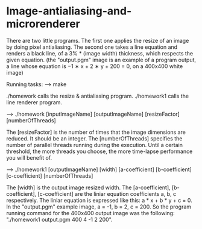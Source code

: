 # Image-antialiasing-and-microrenderer
There are two little programs.
The first one applies the resize of an image by doing pixel antialiasing.
The second one takes a line equation and renders a black line, of a 3% * (image width) thickness, which respects the given equation.
(the "output.pgm" image is an example of a program output, a line whose equation is −1 ∗ x + 2 ∗ y + 200 = 0, on a 400x400 white image)

Running tasks:
--> make

./homework calls the resize & antialiasing program.
./homework1 calls the line renderer program.

--> ./homework [inputImageName] [outputImageName] [resizeFactor] [numberOfThreads]

The [resizeFactor] is the number of times that the image dimensions are reduced. It should be an integer.
The [numberOfThreads] specifies the number of parallel threads running during the execution. Until a certain threshold, the more threads you choose, the more time-lapse performance you will benefit of.

--> ./homework1 [outputImageName] [width] [a-coefficient] [b-coefficient] [c-coefficient] [numberOfThreads]

The [width] is the output image resized width.
The [a-coefficient], [b-coefficient], [c-coefficient] are the liniar equation coefficients a, b, c respectively. The liniar equation is expressed like this:
a * x + b * y + c = 0.
In the "output.pgm" example image, a = -1, b = 2, c = 200. So the program running command for the 400x400 output image was the following: "./homework1 output.pgm 400 4 -1 2 200".
